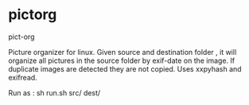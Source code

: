 pictorg
=======

pict-org

Picture organizer for linux. Given source and destination folder , it will organize all pictures in the source folder by exif-date on the image. If duplicate images are detected they are not copied. 
Uses xxpyhash and exifread. 

Run as : sh run.sh src/ dest/
